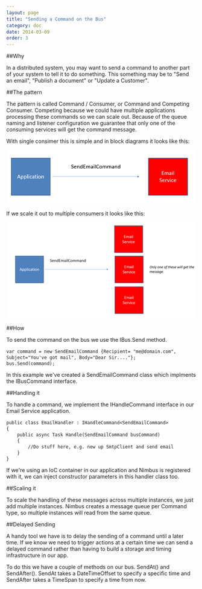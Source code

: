 ```yaml
---
layout: page
title: "Sending a Command on the Bus"
category: doc
date: 2014-03-09
order: 3
---
```


##Why

In a distributed system, you may want to send a command to another part of your system to tell it to do something. This something may be to "Send an email", "Publish a document" or "Update a Customer".

##The pattern

The pattern is called Command / Consumer, or Command and Competing Consumer. Competing because we could have multiple applications processing these commands so we can scale out. Because of the queue naming and listener configuration we guarantee that only one of the consuming services will get the command message.


With single consimer this is simple and in block diagrams it looks like this:

![](../images/CommandConsumer.png)

If we scale it out to multiple consumers it looks like this:


![](../images/CommandCompetingConsumer.png)


##How

To send the command on the bus we use the IBus.Send method. 
	
	var command = new SendEmailCommand {Recipient= "me@domain.com", Subject="You've got mail", Body="Dear Sir...."};
    bus.Send(command);

In this example we've created a SendEmailCommand class which implments the IBusCommand interface.


##Handling it

To handle a command, we implement the IHandleCommand interface in our Email Service application.

	public class EmailHandler : IHandleCommand<SendEmailCommand>
    {
        public async Task Handle(SendEmailCommand busCommand)
        {
            //Do stuff here, e.g. new up SmtpClient and send email
        }
    }

If we're using an IoC container in our application and Nimbus is registered with it, we can inject constructor parameters in this handler class too.

##Scaling it

To scale the handling of these messages across multiple instances, we just add multiple instances. Nimbus creates a message queue per Command type, so multiple instances will read from the same queue.	



##Delayed Sending

A handy tool we have is to delay the sending of a command until a later time. If we know we need to trigger actions at a certain time we can send a delayed command rather than having to build a storage and timing infrastructure in our app.

To do this we have a couple of methods on our bus. SendAt() and SendAfter(). SendAt takes a DateTimeOffset to specify a specific time and SendAfter takes a TimeSpan to specify a time from now.